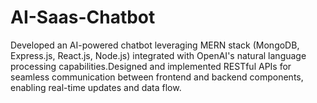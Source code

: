 # AI-Saas-Chatbot
Developed an AI-powered chatbot leveraging MERN stack (MongoDB, Express.js, React.js, Node.js) integrated with OpenAI's natural language processing capabilities.Designed and implemented RESTful APIs for seamless communication between frontend and backend components, enabling real-time updates and data flow.
